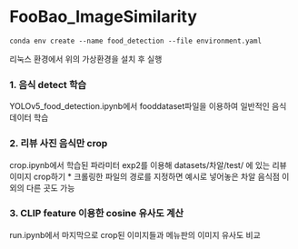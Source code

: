 # FooBao_ImageSimilarity

    conda env create --name food_detection --file environment.yaml

리눅스 환경에서 위의 가상환경을 설치 후 실행

### 1. 음식 detect 학습
YOLOv5_food_detection.ipynb에서 fooddataset파일을 이용하여 일반적인 음식 데이터 학습

### 2. 리뷰 사진 음식만 crop
crop.ipynb에서 학습된 파라미터 exp2를 이용해 datasets/차알/test/ 에 있는 리뷰 이미지 crop하기
    * 크롤링한 파일의 경로를 지정하면 예시로 넣어놓은 차알 음식점 이외의 다른 곳도 가능

### 3. CLIP feature 이용한 cosine 유사도 계산
run.ipynb에서 마지막으로 crop된 이미지들과 메뉴판의 이미지 유사도 비교

